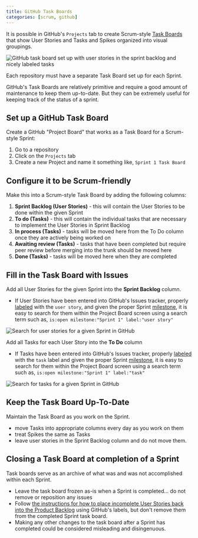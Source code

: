 ```yaml
---
title: GitHub Task Boards
categories: [scrum, github]
---
```


It is possible in GitHub's `Projects` tab to create Scrum-style [Task Boards](/content/courses/agile-development-and-devops/scrum/github-task-boards/) that show User Stories and Tasks and Spikes organized into visual groupings.

![GitHub task board set up with user stories in the sprint backlog and nicely labeled tasks](../assets/github_task_board.png)

Each repository must have a separate Task Board set up for each Sprint.

GitHub's Task Boards are relatively primitive and require a good amount of maintenance to keep them up-to-date. But they can be extremely useful for keeping track of the status of a sprint.

## Set up a GitHub Task Board

Create a GitHub "Project Board" that works as a Task Board for a Scrum-style Sprint:

1.  Go to a repository
1.  Click on the `Projects` tab
1.  Create a new Project and name it something like, `Sprint 1 Task Board`

## Configure it to be Scrum-friendly

Make this into a Scrum-style Task Board by adding the following columns:

1. **Sprint Backlog (User Stories)** - this will contain the User Stories to be done within the given Sprint
1. **To do (Tasks)** - this will contain the individual tasks that are necessary to implement the User Stories in Sprint Backlog
1. **In process (Tasks)** - tasks will be moved here from the To Do column once they are actively being worked on
1. **Awaiting review (Tasks)** - tasks that have been completed but require peer review before merging into the trunk should be moved here
1. **Done (Tasks)** - tasks will be moved here when they are completed

## Fill in the Task Board with Issues

Add all User Stories for the given Sprint into the **Sprint Backlog** column.

- If User Stories have been entered into GitHub's Issues tracker, properly [labeled](./github-labels.md) with the `user story`, and given the proper Sprint [milestone](./github-milestones.md), it is easy to search for them within the Project Board screen using a search term such as, `is:open milestone:"Sprint 1" label:"user story"`

![Search for user stories for a given Sprint in GitHub](../assets/github_search_for_user_stories.png)

Add all Tasks for each User Story into the **To Do** column

- If Tasks have been entered into GitHub's Issues tracker, properly [labeled](./github-labels.md) with the `task` label and given the proper Sprint [milestone](./github-milestones.md), it is easy to search for them within the Project Board screen using a search term such as, `is:open milestone:"Sprint 1" label:"task"`

![Search for tasks for a given Sprint in GitHub](../assets/github_search_for_tasks.png)

## Keep the Task Board Up-To-Date

Maintain the Task Board as you work on the Sprint.

- move Tasks into appropriate columns every day as you work on them
- treat Spikes the same as Tasks
- leave user stories in the Sprint Backlog column and do not move them.

## Closing a Task Board at completion of a Sprint

Task boards serve as an archive of what was and was not accomplished within each Sprint.

- Leave the task board frozen as-is when a Sprint is completed... do not remove or reposition any issues
- Follow [the instructions for how to place incomplete User Stories back into the Product Backlog](/content/courses/agile-development-and-devops/scrum/github-milestones/#closing-milestones) using GitHub's labels, but don't remove them from the completed Sprint task board.
- Making any other changes to the task board after a Sprint has completed could be considered misleading and disingenuous.
